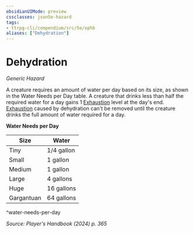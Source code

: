 ```yaml
---
obsidianUIMode: preview
cssclasses: json5e-hazard
tags:
- ttrpg-cli/compendium/src/5e/xphb
aliases: ["Dehydration"]
---
```

# Dehydration
*Generic Hazard*  

A creature requires an amount of water per day based on its size, as shown in the Water Needs per Day table. A creature that drinks less than half the required water for a day gains 1 [Exhaustion](conditions.md#Exhaustion) level at the day's end. [Exhaustion](conditions.md#Exhaustion) caused by dehydration can't be removed until the creature drinks the full amount of water required for a day.

**Water Needs per Day**

| Size | Water |
|------|-------|
| Tiny | 1/4 gallon |
| Small | 1 gallon |
| Medium | 1 gallon |
| Large | 4 gallons |
| Huge | 16 gallons |
| Gargantuan | 64 gallons |
^water-needs-per-day

*Source: Player's Handbook (2024) p. 365*